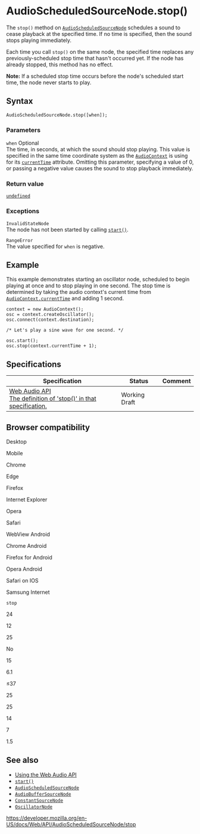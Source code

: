 # AudioScheduledSourceNode.stop()

The `stop()` method on [`AudioScheduledSourceNode`](../audioscheduledsourcenode) schedules a sound to cease playback at the specified time. If no time is specified, then the sound stops playing immediately.

Each time you call `stop()` on the same node, the specified time replaces any previously-scheduled stop time that hasn't occurred yet. If the node has already stopped, this method has no effect.

**Note:** If a scheduled stop time occurs before the node's scheduled start time, the node never starts to play.

## Syntax

    AudioScheduledSourceNode.stop([when]);

### Parameters

`when` <span class="badge inline optional">Optional</span>  
The time, in seconds, at which the sound should stop playing. This value is specified in the same time coordinate system as the [`AudioContext`](../audiocontext) is using for its [`currentTime`](../baseaudiocontext/currenttime) attribute. Omitting this parameter, specifying a value of 0, or passing a negative value causes the sound to stop playback immediately.

### Return value

[`undefined`](https://developer.mozilla.org/en-US/docs/Web/JavaScript/Reference/Global_Objects/undefined)

### Exceptions

`InvalidStateNode`  
The node has not been started by calling [`start()`](start).

`RangeError`  
The value specified for `when` is negative.

## Example

This example demonstrates starting an oscillator node, scheduled to begin playing at once and to stop playing in one second. The stop time is determined by taking the audio context's current time from [`AudioContext.currentTime`](../baseaudiocontext/currenttime) and adding 1 second.

    context = new AudioContext();
    osc = context.createOscillator();
    osc.connect(context.destination);

    /* Let's play a sine wave for one second. */

    osc.start();
    osc.stop(context.currentTime + 1);

## Specifications

<table><thead><tr class="header"><th>Specification</th><th>Status</th><th>Comment</th></tr></thead><tbody><tr class="odd"><td><a href="https://webaudio.github.io/web-audio-api/#dom-audioscheduledsourcenode-stop">Web Audio API<br />
<span class="small">The definition of 'stop()' in that specification.</span></a></td><td><span class="spec-wd">Working Draft</span></td><td></td></tr></tbody></table>

## Browser compatibility

Desktop

Mobile

Chrome

Edge

Firefox

Internet Explorer

Opera

Safari

WebView Android

Chrome Android

Firefox for Android

Opera Android

Safari on IOS

Samsung Internet

`stop`

24

12

25

No

15

6.1

≤37

25

25

14

7

1.5

## See also

- [Using the Web Audio API](../web_audio_api/using_web_audio_api)
- [`start()`](start)
- [`AudioScheduledSourceNode`](../audioscheduledsourcenode)
- [`AudioBufferSourceNode`](../audiobuffersourcenode)
- [`ConstantSourceNode`](../constantsourcenode)
- [`OscillatorNode`](../oscillatornode)

<a href="https://developer.mozilla.org/en-US/docs/Web/API/AudioScheduledSourceNode/stop" class="_attribution-link">https://developer.mozilla.org/en-US/docs/Web/API/AudioScheduledSourceNode/stop</a>
